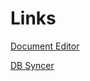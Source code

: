 Links
=====

[Document Editor](http://rawgit.com/ethoinformatics/couch-document-editor/master/public/index.html)


[DB Syncer](http://rawgit.com/ethoinformatics/couch-workshop-viewer-app/master/dist/index.html)


